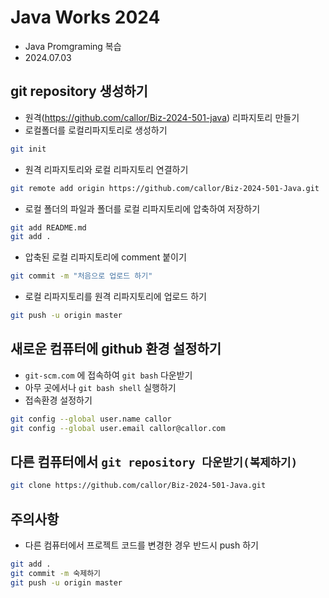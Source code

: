 # Java Works 2024
- Java Promgraming 복습
- 2024.07.03

## git repository 생성하기
- 원격(https://github.com/callor/Biz-2024-501-java) 리파지토리 만들기
- 로컬폴더를 로컬리파지토리로 생성하기
```bash
git init
```
- 원격 리파지토리와 로컬 리파지토리 연결하기
```bash
git remote add origin https://github.com/callor/Biz-2024-501-Java.git
```
- 로컬 폴더의 파일과 폴더를 로컬 리파지토리에 압축하여 저장하기
```bash
git add README.md
git add .
```
- 압축된 로컬 리파지토리에 comment 붙이기
```bash
git commit -m "처음으로 업로드 하기"
```
- 로컬 리파지토리를 원격 리파지토리에 업로드 하기
```bash
git push -u origin master
```

## 새로운 컴퓨터에 github 환경 설정하기
- `git-scm.com` 에 접속하여 `git bash` 다운받기
- 아무 곳에서나 `git bash shell` 실행하기
- 접속환경 설정하기
```bash
git config --global user.name callor
git config --global user.email callor@callor.com
```
## 다른 컴퓨터에서 `git repository 다운받기(복제하기)`
```bash
git clone https://github.com/callor/Biz-2024-501-Java.git
```

## 주의사항
- 다른 컴퓨터에서 프로젝트 코드를 변경한 경우 반드시 push 하기
```bash
git add .
git commit -m 숙제하기
git push -u origin master
```